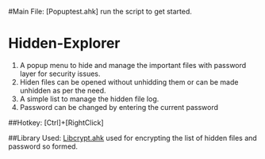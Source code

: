 #Main File: [Popuptest.ahk]
run the script to get started.

# Hidden-Explorer

  1. A popup menu to hide and manage the important files with password layer for security issues. 
  2. Hiden files can be opened without unhidding them or can be made unhidden as per the need.
  3. A simple list to manage the hidden file log.
  4. Password can be changed by entering the current password

##Hotkey: [Ctrl]+[RightClick]

##Library Used: [Libcrypt.ahk](https://github.com/ahkscript/libcrypt.ahk)
used for encrypting the list of hidden files and password so formed.

